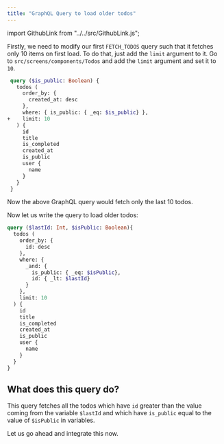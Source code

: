 ```yaml
---
title: "GraphQL Query to load older todos"
---
```


import GithubLink from "../../src/GithubLink.js";

Firstly, we need to modify our first `FETCH_TODOS` query such that it fetches only 10 items on first load. To do that, just add the `limit` argument to it. Go to `src/screens/components/Todos` and add the `limit` argument and set it to `10`.

<GithubLink link="https://github.com/hasura/graphql-engine/blob/master/community/learn/graphql-tutorials/tutorials/react-native-apollo/app-final/src/screens/components/Todo/Todos.js" text="Todos.js" />

```graphql
 query ($is_public: Boolean) {
   todos (
     order_by: {
       created_at: desc
     },
     where: { is_public: { _eq: $is_public} },
+    limit: 10
   ) {
     id
     title
     is_completed
     created_at
     is_public
     user {
       name
     }
   }
 }
```

Now the above GraphQL query would fetch only the last 10 todos.

Now let us write the query to load older todos:

```graphql
query ($lastId: Int, $isPublic: Boolean){
  todos (
    order_by: {
      id: desc
    },
    where: {
      _and: {
        is_public: { _eq: $isPublic},
        id: { _lt: $lastId}
      }
    },
    limit: 10
  ) {
    id
    title
    is_completed
    created_at
    is_public
    user {
      name
    }
  }
}
```


What does this query do?
------------------------

This query fetches all the todos which have `id` greater than the value coming from the variable `$lastId` and which have `is_public` equal to the value of `$isPublic` in variables.

Let us go ahead and integrate this now.